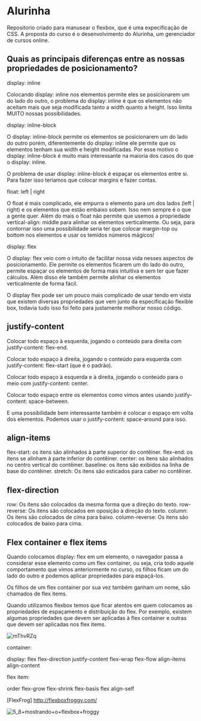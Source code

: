# Alurinha
Repositorio criado para manusear o flexbox, que é uma expecificação de CSS.
A proposta do curso é o desenvolvimento do Alurinha, um gerenciador de cursos online.

## Quais as principais diferenças entre as nossas propriedades de posicionamento?

display: inline

Colocando display: inline nos elementos permite eles se posicionarem um do lado do outro, o problema do display: inline é que os elementos não aceitam mais que seja modificada tanto a width quanto a height. Isso limita MUITO nossas possibilidades.

display: inline-block

O display: inline-block permite os elementos se posicionarem um do lado do outro porém, diferentemente do display: inline ele permite que os elementos tenham sua width e height modificadas. Por esse motivo o display: inline-block é muito mais interessante na maioria dos casos do que o display: inline.

O problema de usar display: inline-block é espaçar os elementos entre si. Para fazer isso teríamos que colocar margins e fazer contas.

float: left | right

O float é mais complicado, ele empurra o elemento para um dos lados (left | right) e os elementos que estão embaixo sobem. Isso nem sempre é o que a gente quer. Além do mais o float não permite que usemos a propriedade vertical-align: middle para alinhar os elementos verticalmente. Ou seja, para contornar isso uma possibilidade seria ter que colocar margin-top ou bottom nos elementos e usar os temidos números mágicos!

display: flex

O display: flex veio com o intuito de facilitar nossa vida nesses aspectos de posicionamento. Ele permite os elementos ficarem um do lado do outro, permite espaçar os elementos de forma mais intuitiva e sem ter que fazer cálculos. Além disso ele também permite alinhar os elementos verticalmente de forma fácil.

O display flex pode ser um pouco mais complicado de usar tendo em vista que existem diversas propriedades que vem junto da especificação flexible box, todavia tudo isso foi feito para justamente melhorar nosso código.

## justify-content 

Colocar todo espaço à esquerda, jogando o conteúdo para direita com justify-content: flex-end.

Colocar todo espaço à direita, jogando o conteúdo para esquerda com justify-content: flex-start (que é o padrão).

Colocar todo espaço à esquerda e à direita, jogando o conteúdo para o meio com justify-content: center.

Colocar todo espaço entre os elementos como vimos antes usando justify-content: space-between.

E uma possibilidade bem interessante também é colocar o espaço em volta dos elementos. Podemos usar o justify-content: space-around para isso.

## align-items

flex-start: os itens são alinhados à parte superior do contêiner.
flex-end: os itens se alinham à parte inferior do contêiner.
center: os itens são alinhados no centro vertical do contêiner.
baseline: os itens são exibidos na linha de base do contêiner.
stretch: Os itens são esticados para caber no contêiner.

## flex-direction

row: Os itens são colocados da mesma forma que a direção do texto.
row-reverse: Os itens são colocados em oposição à direção do texto.
column: Os itens são colocados de cima para baixo.
column-reverse: Os itens são colocados de baixo para cima.

## Flex container e flex items

Quando colocamos display: flex em um elemento, o navegador passa a considerar esse elemento como um flex container, ou seja, cria todo aquele comportamento que vimos anteriormente no curso, os filhos ficam um do lado do outro e podemos aplicar propriedades para espaçá-los.

Os filhos de um flex container por sua vez também ganham um nome, são chamados de flex items.

Quando utilizamos flexbox temos que ficar atentos em quem colocamos as propriedades de espaçamento e distribuição do flex. Por exemplo, existem algumas propriedades que devem ser aplicadas à flex container e outras que devem ser aplicadas nos flex items.

![mThvRZq](https://user-images.githubusercontent.com/100633937/166129111-8137624d-fdfb-4a00-8643-905c5108dca5.png)

container:

display: flex
flex-direction
justify-content
flex-wrap
flex-flow
align-items
align-content

flex item:

order
flex-grow
flex-shrink
flex-basis
flex
align-self

[FlexFrog] http://flexboxfroggy.com/

![5_8+mostrando+o+flexbox+froggy](https://user-images.githubusercontent.com/100633937/166129179-5f8ee470-361b-43f4-9785-8fec13c7c317.png)


